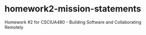 # homework2-mission-statements
Homework #2 for CSCIUA480 - Building Software and Collaborating Remotely
